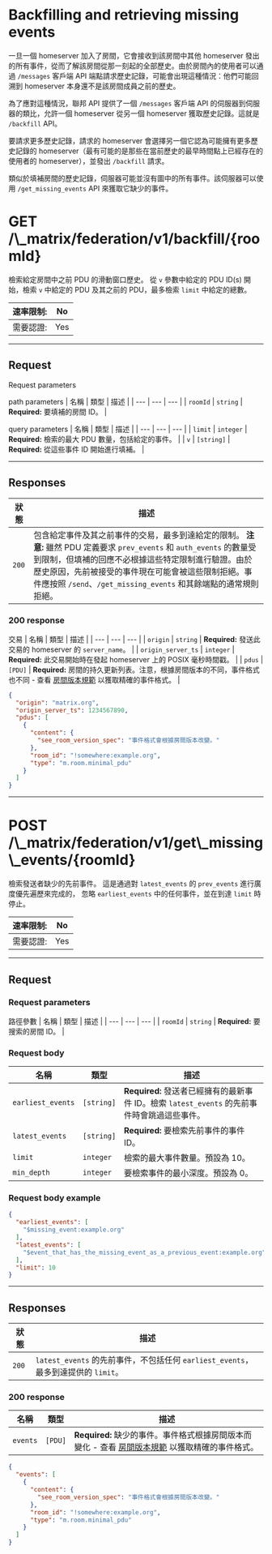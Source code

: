 # Backfilling and retrieving missing events

一旦一個 homeserver 加入了房間，它會接收到該房間中其他 homeserver 發出的所有事件，從而了解該房間從那一刻起的全部歷史。由於房間內的使用者可以通過 `/messages` 客戶端 API 端點請求歷史記錄，可能會出現這種情況：他們可能回溯到 homeserver 本身還不是該房間成員之前的歷史。

為了應對這種情況，聯邦 API 提供了一個 `/messages` 客戶端 API 的伺服器到伺服器的類比，允許一個 homeserver 從另一個 homeserver 獲取歷史記錄。這就是 `/backfill` API。

要請求更多歷史記錄，請求的 homeserver 會選擇另一個它認為可能擁有更多歷史記錄的 homeserver（最有可能的是那些在當前歷史的最早時間點上已經存在的使用者的 homeserver），並發出 `/backfill` 請求。

類似於填補房間的歷史記錄，伺服器可能並沒有圖中的所有事件。該伺服器可以使用 `/get_missing_events` API 來獲取它缺少的事件。

<!-- markdownlint-disable -->
<h1>GET <a>/\_matrix/federation/v1/backfill/{roomId}</a></h1> 
<!-- markdownlint-enable -->

檢索給定房間中之前 PDU 的滑動窗口歷史。
從 `v` 參數中給定的 PDU ID(s) 開始，檢索 `v` 中給定的 PDU 及其之前的 PDU，最多檢索 `limit` 中給定的總數。

| 速率限制: | No |
| --- | --- |
| 需要認證: | Yes |

---

<!-- markdownlint-disable -->
<h2>Request</h2> 
<!-- markdownlint-enable -->

Request parameters

path parameters
| 名稱 | 類型 | 描述 |
| --- | --- | --- |
| `roomId` | `string` | **Required:** 要填補的房間 ID。 |

<!-- markdownlint-disable -->
query parameters
| 名稱 | 類型 | 描述 |
| --- | --- | --- |
| `limit` | `integer` | **Required:** 檢索的最大 PDU 數量，包括給定的事件。 |
| `v` | `[string]` | **Required:** 從這些事件 ID 開始進行填補。 |
<!-- markdownlint-enable -->

---

<!-- markdownlint-disable -->
<h2>Responses</h2> 
<!-- markdownlint-enable -->

<!-- markdownlint-disable -->
| 狀態 | 描述 |
| --- | --- |
| `200` | 包含給定事件及其之前事件的交易，最多到達給定的限制。 **注意:** 雖然 PDU 定義要求 `prev_events` 和 `auth_events` 的數量受到限制，但填補的回應不必根據這些特定限制進行驗證。由於歷史原因，先前被接受的事件現在可能會被這些限制拒絕。事件應按照 `/send`、`/get_missing_events` 和其餘端點的通常規則拒絕。 |
<!-- markdownlint-enable -->

<!-- markdownlint-disable -->
<h3>200 response</h3> 
<!-- markdownlint-enable -->

<!-- markdownlint-disable -->
交易
| 名稱 | 類型 | 描述 |
| --- | --- | --- |
| `origin` | `string` | **Required:** 發送此交易的 homeserver 的 `server_name`。 |
| `origin_server_ts` | `integer` | **Required:** 此交易開始時在發起 homeserver 上的 POSIX 毫秒時間戳。 |
| `pdus` | `[PDU]` | **Required:** 房間的持久更新列表。注意，根據房間版本的不同，事件格式也不同 - 查看 [房間版本規範](/v1.11/rooms) 以獲取精確的事件格式。 |
<!-- markdownlint-enable -->

```json
{
  "origin": "matrix.org",
  "origin_server_ts": 1234567890,
  "pdus": [
    {
      "content": {
        "see_room_version_spec": "事件格式會根據房間版本改變。"
      },
      "room_id": "!somewhere:example.org",
      "type": "m.room.minimal_pdu"
    }
  ]
}
```

---

<!-- markdownlint-disable -->
<h1>POST <a>/\_matrix/federation/v1/get\_missing\_events/{roomId}</a></h1> 
<!-- markdownlint-enable -->

檢索發送者缺少的先前事件。
這是通過對 `latest_events` 的 `prev_events` 進行廣度優先遍歷來完成的，
忽略 `earliest_events` 中的任何事件，並在到達 `limit` 時停止。

| 速率限制: | No |
| --- | --- |
| 需要認證: | Yes |

---

<!-- markdownlint-disable -->
<h2>Request</h2> 
<!-- markdownlint-enable -->

<!-- markdownlint-disable -->
<h3>Request parameters</h3> 
<!-- markdownlint-enable -->

路徑參數
| 名稱 | 類型 | 描述 |
| --- | --- | --- |
| `roomId` | `string` | **Required:** 要搜索的房間 ID。 |

<!-- markdownlint-disable -->
<h3>Request body</h3> 
<!-- markdownlint-enable -->

<!-- markdownlint-disable -->
| 名稱 | 類型 | 描述 |
| --- | --- | --- |
| `earliest_events` | `[string]` | **Required:** 發送者已經擁有的最新事件 ID。檢索 `latest_events` 的先前事件時會跳過這些事件。 |
| `latest_events` | `[string]` | **Required:** 要檢索先前事件的事件 ID。 |
| `limit` | `integer` | 檢索的最大事件數量。預設為 10。 |
| `min_depth` | `integer` | 要檢索事件的最小深度。預設為 0。 |
<!-- markdownlint-enable -->

<!-- markdownlint-disable -->
<h3>Request body example</h3> 
<!-- markdownlint-enable -->

```json
{
  "earliest_events": [
    "$missing_event:example.org"
  ],
  "latest_events": [
    "$event_that_has_the_missing_event_as_a_previous_event:example.org"
  ],
  "limit": 10
}
```

---

<!-- markdownlint-disable -->
<h2>Responses</h2> 
<!-- markdownlint-enable -->

| 狀態 | 描述 |
| --- | --- |
| `200` | `latest_events` 的先前事件，不包括任何 `earliest_events`，最多到達提供的 `limit`。 |

<!-- markdownlint-disable -->
<h3>200 response</h3> 
<!-- markdownlint-enable -->

<!-- markdownlint-disable -->
| 名稱 | 類型 | 描述 |
| --- | --- | --- |
| `events` | `[PDU]` | **Required:** 缺少的事件。事件格式根據房間版本而變化 - 查看 [房間版本規範](/v1.11/rooms) 以獲取精確的事件格式。 |
<!-- markdownlint-enable -->

```json
{
  "events": [
    {
      "content": {
        "see_room_version_spec": "事件格式會根據房間版本改變。"
      },
      "room_id": "!somewhere:example.org",
      "type": "m.room.minimal_pdu"
    }
  ]
}
```
